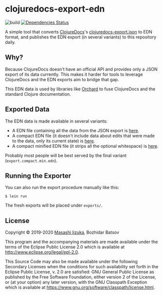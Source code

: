 # clojuredocs-export-edn

![build](https://github.com/clojure-emacs/clojuredocs-export-edn/workflows/build/badge.svg)
[![Dependencies Status](https://versions.deps.co/clojure-emacs/clojuredocs-export-edn/status.svg)](https://versions.deps.co/clojure-emacs/clojuredocs-export-edn)

A simple tool that converts [ClojureDocs](https://clojuredocs.org)'s
[clojuredocs-export.json](https://clojuredocs.org/clojuredocs-export.json)
to EDN format, and publishes the EDN export (in several variants) to this repository daily.

## Why?

Because ClojureDocs doesn't have an official API and provides only a JSON export of its data currently. This makes
it harder for tools to leverage ClojureDocs and the EDN exports aim to bridge that gap.

This EDN data is used by libraries like [Orchard](https://github.com/clojure-emacs/orchard) to fuse ClojureDocs and the standard Clojure documentation.

## Exported Data

The EDN data is made available in several variants:

* A EDN file containing all the data from the JSON export is [here](https://github.com/clojure-emacs/clojuredocs-export-edn/blob/master/exports/export.edn).
* A compact EDN file (it doesn't include data about edits that were made to the data, only its current state) is [here](https://github.com/clojure-emacs/clojuredocs-export-edn/blob/master/exports/export.compact.edn).
* A compact minified EDN file (it strips all the optional whitespace) is [here](https://github.com/clojure-emacs/clojuredocs-export-edn/blob/master/exports/export.compact.min.edn).

Probably most people will be best served by the final variant (`export.compact.min.edn`).

## Running the Exporter

You can also run the export procedure manually like this:

    $ lein run

The fresh exports will be placed under `exports/`.

## License

Copyright © 2019-2020 [Masashi Iizuka](https://twitter.com/uochan), Bozhidar Batsov

This program and the accompanying materials are made available under the
terms of the Eclipse Public License 2.0 which is available at
http://www.eclipse.org/legal/epl-2.0.

This Source Code may also be made available under the following Secondary
Licenses when the conditions for such availability set forth in the Eclipse
Public License, v. 2.0 are satisfied: GNU General Public License as published by
the Free Software Foundation, either version 2 of the License, or (at your
option) any later version, with the GNU Classpath Exception which is available
at https://www.gnu.org/software/classpath/license.html.
